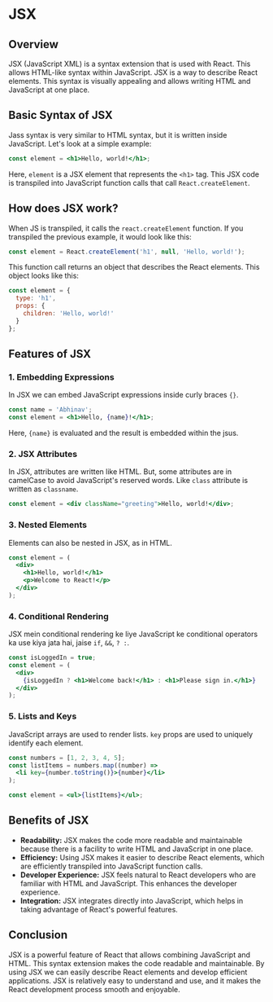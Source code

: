 # JSX

## Overview

JSX (JavaScript XML) is a syntax extension that is used with React. This allows HTML-like syntax within JavaScript. JSX is a way to describe React elements. This syntax is visually appealing and allows writing HTML and JavaScript at one place.

## Basic Syntax of JSX

Jass syntax is very similar to HTML syntax, but it is written inside JavaScript. Let's look at a simple example:
```jsx
const element = <h1>Hello, world!</h1>;
```

Here, `element` is a JSX element that represents the `<h1>` tag. This JSX code is transpiled into JavaScript function calls that call `React.createElement`.


## How does JSX work?

When JS is transpiled, it calls the `react.createElement` function. If you transpiled the previous example, it would look like this:

```js
const element = React.createElement('h1', null, 'Hello, world!');
```

This function call returns an object that describes the React elements. This object looks like this:


```js
const element = {
  type: 'h1',
  props: {
    children: 'Hello, world!'
  }
};
```

## Features of JSX

### 1. Embedding Expressions

In JSX we can embed JavaScript expressions inside curly braces `{}`.

```jsx
const name = 'Abhinav';
const element = <h1>Hello, {name}!</h1>;
```

Here, `{name}` is evaluated and the result is embedded within the jsus.


### 2. JSX Attributes

In JSX, attributes are written like HTML. But, some attributes are in camelCase to avoid JavaScript's reserved words. Like `class` attribute is written as `classname`.

```jsx
const element = <div className="greeting">Hello, world!</div>;
```


### 3. Nested Elements

Elements can also be nested in JSX, as in HTML.

```jsx
const element = (
  <div>
    <h1>Hello, world!</h1>
    <p>Welcome to React!</p>
  </div>
);
```

### 4. Conditional Rendering

JSX mein conditional rendering ke liye JavaScript ke conditional operators ka use kiya jata hai, jaise `if`, `&&`, `? :`.

```jsx
const isLoggedIn = true;
const element = (
  <div>
    {isLoggedIn ? <h1>Welcome back!</h1> : <h1>Please sign in.</h1>}
  </div>
);
```

### 5. Lists and Keys

JavaScript arrays are used to render lists. `key` props are used to uniquely identify each element.

```jsx
const numbers = [1, 2, 3, 4, 5];
const listItems = numbers.map((number) =>
  <li key={number.toString()}>{number}</li>
);

const element = <ul>{listItems}</ul>;
```

## Benefits of JSX

- **Readability:** JSX makes the code more readable and maintainable because there is a facility to write HTML and JavaScript in one place.
- **Efficiency:** Using JSX makes it easier to describe React elements, which are efficiently transpiled into JavaScript function calls.
- **Developer Experience:** JSX feels natural to React developers who are familiar with HTML and JavaScript. This enhances the developer experience.
- **Integration:** JSX integrates directly into JavaScript, which helps in taking advantage of React's powerful features.

## Conclusion

JSX is a powerful feature of React that allows combining JavaScript and HTML. This syntax extension makes the code readable and maintainable. By using JSX we can easily describe React elements and develop efficient applications. JSX is relatively easy to understand and use, and it makes the React development process smooth and enjoyable.